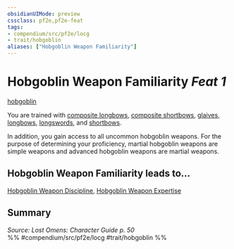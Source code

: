 ```yaml
---
obsidianUIMode: preview
cssclass: pf2e,pf2e-feat
tags:
- compendium/src/pf2e/locg
- trait/hobgoblin
aliases: ["Hobgoblin Weapon Familiarity"]
---
```

# Hobgoblin Weapon Familiarity  *Feat 1*  
[hobgoblin](hobgoblin-locg.md "Hobgoblin Ancestry & Heritage Trait")  


You are trained with [composite longbows](composite-longbow.md), [composite shortbows](composite-shortbow.md), [glaives](glaive.md), [longbows](longbow.md), [longswords](longsword.md), and [shortbows](shortbow.md).

In addition, you gain access to all uncommon hobgoblin weapons. For the purpose of determining your proficiency, martial hobgoblin weapons are simple weapons and advanced hobgoblin weapons are martial weapons.

## Hobgoblin Weapon Familiarity leads to...

[Hobgoblin Weapon Discipline](hobgoblin-weapon-discipline-locg.md), [Hobgoblin Weapon Expertise](hobgoblin-weapon-expertise-locg.md)

## Summary

*Source: Lost Omens: Character Guide p. 50*  
%% #compendium/src/pf2e/locg #trait/hobgoblin %%